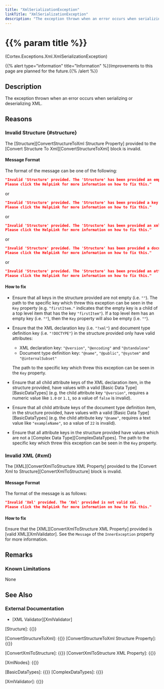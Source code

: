 ```yaml
---
title: "XmlSerializationException"
linkTitle: "XmlSerializationException"
description: "The exception thrown when an error occurs when serializing or deserializing XML."
---
```


# {{% param title %}}

<p class="namespace">(Cortex.Exceptions.Xml.XmlSerializationException)</p>
{{% alert type="information" title="Information" %}}Improvements to this page are planned for the future.{{% /alert %}}

## Description

The exception thrown when an error occurs when serializing or deserializing XML.

## Reasons

### Invalid Structure {#structure}

The [Structure][ConvertStructureToXml Structure Property] provided to the [Convert Structure To Xml][ConvertStructureToXml] block is invalid.

#### Message Format

The format of the message can be one of the following:

```json
"Invalid 'Structure' provided. The 'Structure' has been provided an empty key that could not be converted to valid xml.
Please click the HelpLink for more information on how to fix this."
```

or

```json
"Invalid 'Structure' provided. The 'Structure' has been provided a key that could not be converted to valid xml.
Please click the HelpLink for more information on how to fix this."
```

or

```json
"Invalid 'Structure' provided. The 'Structure' has been provided an xml declaration key with an attribute value that could not be converted to valid xml.
Please click the HelpLink for more information on how to fix this."
```

or

```json
"Invalid 'Structure' provided. The 'Structure' has been provided a document type definition key with an attribute value that could not be converted to valid xml.
Please click the HelpLink for more information on how to fix this."
```

or

```json
"Invalid 'Structure' provided. The 'Structure' has been provided an attribute key with a value that could not be converted to valid xml.
Please click the HelpLink for more information on how to fix this."
```

#### How to fix

* Ensure that all keys in the structure provided are not empty (i.e. `""`). The path to the specific key which threw this exception can be seen in the `Key` property (e.g. `"firstItem."` indicates that the empty key is a child of a top level item that has the key `"firstItem"`). If a top level item has an empty key (i.e. `""`), then the `Key` property will also be empty (i.e. `""`).
* Ensure that the XML declaration key (i.e. `"?xml"`) and document type definition key (i.e. `"!DOCTYPE"`) in the structure provided only have valid attributes:  
  * XML declaration key: `"@version"`, `"@encoding"` and `"@standalone"`
  * Document type definition key:  `"@name"`, `"@public"`, `"@system"` and `"@internalSubset"`

  The path to the specific key which threw this exception can be seen in the `Key` property.
* Ensure that all child attribute keys of the XML declaration item, in the structure provided, have values with a valid [Basic Data Type][BasicDataTypes] (e.g. the child attribute key `"@version"`, requires a numeric value like `1.0` or `1.1`, so a value of `false` is invalid).
* Ensure that all child attribute keys of the document type definition item, in the structure provided, have values with a valid [Basic Data Type][BasicDataTypes] (e.g. the child attribute key `"@name"`, requires a text value like `"exampleName"`, so a value of `22` is invalid).
* Ensure that all attribute keys in the structure provided have values which are not a [Complex Data Type][ComplexDataTypes]. The path to the specific key which threw this exception can be seen in the `Key` property.

### Invalid XML {#xml}

The [XML][ConvertXmlToStructure XML Property] provided to the [Convert Xml to Structure][ConvertXmlToStructure] block is invalid.

#### Message Format

The format of the message is as follows:

```json
"Invalid 'Xml' provided. The 'Xml' provided is not valid xml.
Please click the HelpLink for more information on how to fix this."
```

#### How to fix

Ensure that the [XML][ConvertXmlToStructure XML Property] provided is [valid XML][XmlValidator]. See the `Message` of the `InnerException` property for more information.

## Remarks

### Known Limitations

None

## See Also

### External Documentation

* [XML Validator][XmlValidator]

[Structure]: {{<url path = "Cortex.Reference.DataTypes.Collections.Structure.MainDoc">}}

[ConvertStructureToXml]: {{<url path = "Cortex.Reference.Blocks.Xml.ConvertXml.ConvertStructureToXml.MainDoc">}}
[ConvertStructureToXml Structure Property]: {{<url path = "Cortex.Reference.Blocks.Xml.ConvertXml.ConvertStructureToXml.Structure">}}

[ConvertXmlToStructure]: {{<url path = "Cortex.Reference.Blocks.Xml.ConvertXml.ConvertXmlToStructure.MainDoc">}}
[ConvertXmlToStructure XML Property]: {{<url path = "Cortex.Reference.Blocks.Xml.ConvertXml.ConvertXmlToStructure.Xml">}}

[XmlNodes]: {{<url path = "W3.XmlNodes">}}

[BasicDataTypes]: {{<url path = "Cortex.Reference.Concepts.Fundamentals.DataTypes.WhatIsADataType.BasicDataTypes">}}
[ComplexDataTypes]: {{<url path = "Cortex.Reference.Concepts.Fundamentals.DataTypes.WhatIsADataType.ComplexDataTypes">}}

[XmlValidator]: {{<url path = "JsonFormatter.XmlValidator">}}